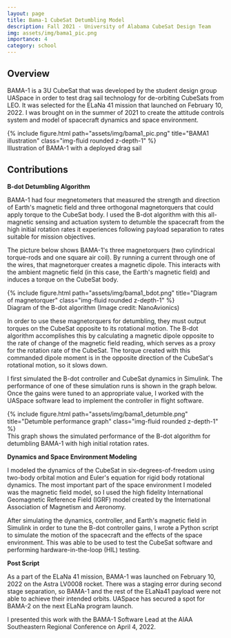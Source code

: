 ```yaml
---
layout: page
title: Bama-1 CubeSat Detumbling Model
description: Fall 2021 - University of Alabama CubeSat Design Team
img: assets/img/bama1_pic.png
importance: 4
category: school
---
```


## Overview
BAMA-1 is a 3U CubeSat that was developed by the student design group UASpace in order to test drag sail technology for de-orbiting CubeSats from LEO. It was selected for the ELaNa 41 mission that launched on February 10, 2022. I was brought on in the summer of 2021 to create the attitude controls system and model of spacecraft dynamics and space environment.

<div class="row">
    <div class="col-sm mt-3 mt-md-0">
        {% include figure.html path="assets/img/bama1_pic.png" title="BAMA1 illustration" class="img-fluid rounded z-depth-1" %}
    </div>
</div>
<div class="caption">
    Illustration of BAMA-1 with a deployed drag sail
</div>


## Contributions

**B-dot Detumbling Algorithm**

BAMA-1 had four megnetometers that measured the strength and direction of Earth's magnetic field and three orthogonal magnetorquers that could apply torque to the CubeSat body. I used the B-dot algorithm with this all-magnetic sensing and actuation system to detumble the spacecraft from the high initial rotation rates it experiences following payload separation to rates suitable for mission objectives.

The picture below shows BAMA-1's three magnetorquers (two cylindrical torque-rods and one square air coil). By running a current through one of the wires, that magnetorquer creates a magnetic dipole. This interacts with the ambient magnetic field (in this case, the Earth's magnetic field) and induces a torque on the CubeSat body.

<div class="row">
    <div class="col-sm mt-3 mt-md-0">
        {% include figure.html path="assets/img/bama1_bdot.png" title="Diagram of magnetorquer" class="img-fluid rounded z-depth-1" %}
    </div>
</div>
<div class="caption">
    Diagram of the B-dot algorithm (Image credit: NanoAvionics)
</div>

In order to use these magnetorquers for detumbling, they must output torques on the CubeSat opposite to its rotational motion. The B-dot algorithm accomplishes this by calculating a magnetic dipole opposite to the rate of change of the magnetic field reading, which serves as a proxy for the rotation rate of the CubeSat. The torque created with this commanded dipole moment is in the opposite direction of the CubeSat's rotational motion, so it slows down.

I first simulated the B-dot controller and CubeSat dynamics in Simulink. The performance of one of these simulation runs is shown in the graph below. Once the gains were tuned to an appropriate value, I worked with the UASpace software lead to implement the controller in flight software.

<div class="row">
    <div class="col-sm mt-3 mt-md-0">
        {% include figure.html path="assets/img/bama1_detumble.png" title="Detumble performance graph" class="img-fluid rounded z-depth-1" %}
    </div>
</div>
<div class="caption">
    This graph shows the simulated performance of the B-dot algorithm for detumbling BAMA-1 with high initial rotation rates.
</div>

**Dynamics and Space Environment Modeling**

I modeled the dynamics of the CubeSat in six-degrees-of-freedom using two-body orbital motion and Euler's equation for rigid body rotational dynamics. The most important part of the space environment I modeled was the magnetic field model, so I used the high fidelity International Geomagnetic Reference Field (IGRF) model created by the International Association of Magnetism and Aeronomy.

After simulating the dynamics, controller, and Earth's magnetic field in Simulink in order to tune the B-dot controller gains, I wrote a Python script to simulate the motion of the spacecraft and the effects of the space environment. This was able to be used to test the CubeSat software and performing hardware-in-the-loop (HIL) testing.

**Post Script**

As a part of the ELaNa 41 mission, BAMA-1 was launched on February 10, 2022 on the Astra LV0008 rocket. There was a staging error during second stage separation, so BAMA-1 and the rest of the ELaNa41 payload were not able to achieve their intended orbits. UASpace has secured a spot for BAMA-2 on the next ELaNa program launch.

I presented this work with the BAMA-1 Software Lead at the AIAA Southeastern Regional Conference on April 4, 2022.